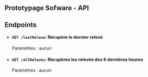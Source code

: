 ## Prototypage Sofware - API

## Endpoints


- #### `GET /lastReleve`: Récupère le dernier relevé
  Paramètres : aucun

- #### `GET /allReleves`: Récupères les relevés des 6 dernières heures
  Paramètres : aucun
